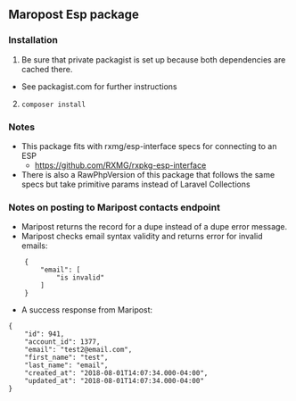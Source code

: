 ## Maropost Esp package

### Installation
1. Be sure that private packagist is set up because both dependencies are cached there.
* See packagist.com for further instructions
2. ``` composer install ``` 

### Notes
* This package fits with rxmg/esp-interface specs for connecting to an ESP
    * https://github.com/RXMG/rxpkg-esp-interface
* There is also a RawPhpVersion of this package that follows the same specs but take primitive params instead of Laravel Collections


### Notes on posting to Maripost contacts endpoint
* Maripost returns the record for a dupe instead of a dupe error message.
* Maripost checks email syntax validity and returns error for invalid emails:
```
    {
        "email": [
            "is invalid"
        ]
    }
```

*  A success response from Maripost:
```
{
    "id": 941,
    "account_id": 1377,
    "email": "test2@email.com",
    "first_name": "test",
    "last_name": "email",
    "created_at": "2018-08-01T14:07:34.000-04:00",
    "updated_at": "2018-08-01T14:07:34.000-04:00"
}
```
